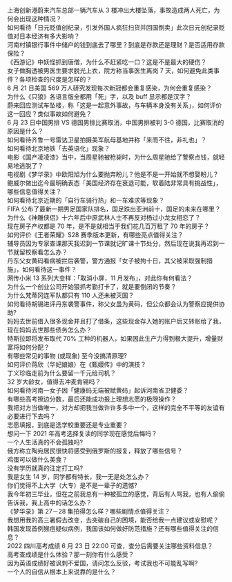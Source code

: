 上海创新港蔚来汽车总部一辆汽车从 3 楼冲出大楼坠落，事故造成两人死亡，为何会出现这种情况？  
如何看待「日元贬值创纪录，引发外国人疯狂扫货并回国倒卖」此次日元创纪录贬值对日本经济有多大影响？  
河南村镇银行事件中储户的钱到底去了哪里？到底是存款还是理财？是否适用存款保险？  
《西游记》中妖怪抓到唐僧，为什么不赶紧吃一口？这是不是最大的硬伤？  
女子做胸透被男医生要求脱光上衣，院方称当事医生离岗 7 天，如何避免此类事件？各项检查的尺度是怎样的？  
6 月 21 日美国 569 万人研究发现每次新冠都会重复感染，为何会重复感染？  
为什么《只狼》各语言版全都用「死」字，以及 buff 显示都是汉字？  
蔚来回应测试车坠楼，称「这是一起意外事故，与车辆本身没有关系」，如何评价这一回应？类似事故如何避免？  
6 月 23 日中国男排 VS 德国男排比赛取消，中国男排被判 3-0 德国，比赛取消的原因是什么？  
如何看待齐鲁一号雷达卫星拍摄美军航母基地并称「来而不往，非礼也」？  
如何看待北京地铁「去英语化」现象？  
电影《国产凌凌漆》当中，当周星驰被枪毙时，为什么周星驰给了警察点钱，就轻易地逃脱了？  
电视剧《梦华录》中欧阳旭为什么要抛弃盼儿？他是不是一开始就不想娶盼儿？  
鲍威尔做出迄今最明确表态「美国经济存在衰退可能，软着陆非常具有挑战性」，哪些信息值得关注？  
如何看待北京近期的「自行车骑行热」和一车难求等现象？  
FIFA 公布了最新一期男足国家队排名，国足跌出亚洲前十，国足的未来在哪里？  
为什么《神雕侠侣》十六年后中原武林人士不再反对杨过小龙女相恋了？  
现在房子产权都是 70 年，是不是就相当于我们花几百万租了 70 年的房子？  
如何评价《王者荣耀》S28 赛季版本更新，有哪些亮点值得关注？  
辅导员因为专家查课那天我迟到一节课就记旷课十节处分，然后现在说我再迟到一节就留校察看怎么办？  
丹东父女黄码看病被拦后袭警，警方通报「女子被拘十日，其父被采取强制措施」，如何看待这一事件？  
网传小米 13 系列大变样：「取消小屏，11 月发布」，对此你有何看法？  
为什么一个创业公司开始狠抓考勤打卡了，就是要倒闭的节奏？  
为什么梵蒂冈连军队都只有 110 人还未被灭国？  
如何看待胡锡进评丹东袭警事件，称父女虽为黄码，但公众都会认为警察应提供协助?  
妈妈去世前借入很多现金并且打了借条，这些现金存入她的账户后又转账给了我，现在妈妈去世那些债务怎么办？  
特斯拉即将发布取代 70% 工种的机器人，如果因此生产力得到极大提升，增量财富将如何分配？  
有哪些常见的事物 (或现象) 至今没搞清原理?  
如何评价蒋欣（华妃娘娘）在《甄嬛传》中的演技？  
丁义珍临走前为什么要留一千元给司机？  
32 岁大龄女，值得去冲麦肯锡吗？  
如何看待河南一女子因「健康码无端被赋黄码」起诉河南省卫健委？  
有哪些高考擦边分数，最后还能成功报上理想志愿的极限操作？  
我把对方当做唯一，对方却把我当做许许多多中一个，这样的完全不平等的友谊有必要进行下去吗？  
志愿填报，到底是选学校重要还是专业重要？  
想问一下 2021 年高考选择复读的同学现在感觉后悔吗？  
一个人生活真的不会孤独吗?  
俄方称立陶宛居民很快将感受到俄罗斯的报复，释放了哪些信号？  
鸡蛋可以做什么美食？  
没有学历就真的注定打工吗?  
我是女生 14 岁，同学都有特长，我一无是处怎么办？  
你们觉得不上大学（大专）是不是一辈子的遗憾?  
我今年初三毕业，但在之前我总有一种被孤立的感觉，背后有人骂我，也有人偷偷告诉我，我上高中的话怎么办？  
《梦华录》第 27－28 集拍得怎么样？哪些剧情点值得关注？  
我想用我的高三暑假去改变，去突破自己的困境，能否给我一点建议或安慰呢？  
韩国发现首例猴痘疑似病例，我国该如何做好防范措施？还有哪些值得关注的信息？  
2022 四川高考成绩 6 月 23 日 22:00 可查，查分后需要关注哪些资料信息？  
高考查成绩是什么体验？那一刻你有什么感受？  
因为英语成绩好被讽刺不爱国，请问怎么反驳，考试我也不可能乱写啊?  
一个人的自信从根本上来说靠的是什么？  
